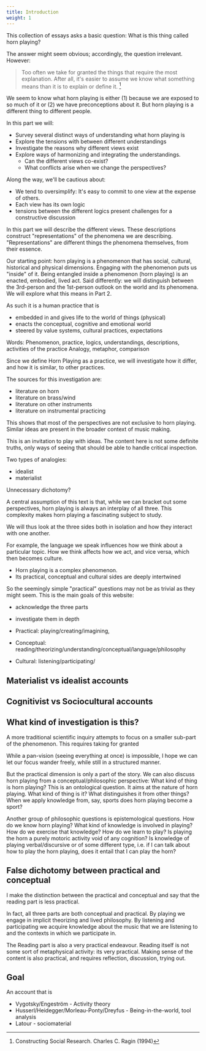 ```yaml
---
title: Introduction
weight: 1
---
```

This collection of essays asks a basic question: What is this thing called horn playing?

The answer might seem obvious; accordingly, the question irrelevant. However:

> Too often we take for granted the things that require the most explanation. After all, it's easier to assume we know what something means than it is to explain or define it. [^ragin]

[^ragin]: Constructing Social Research. Charles C. Ragin (1994)

We seem to know what horn playing is either (1) because we are exposed to so much of it or (2) we have preconceptions about it. But horn playing is a different thing to different people.

In this part we will:

- Survey several distinct ways of understanding what horn playing is
- Explore the tensions with between different understandings
- Investigate the reasons why different views exist
- Explore ways of harmonizing and integrating the understandings.
  - Can the different views co-exist?
  - What conflicts arise when we change the perspectives?

Along the way, we'll be cautious about:
- We tend to oversimplify: It's easy to commit to one view at the expense of others.
- Each view has its own logic
- tensions between the different logics present challenges for a constructive discussion

In this part we will describe the different views. These descriptions construct "representations" of the phenomena we are describing. "Representations" are different things the phenomena themselves, from their essence.

Our starting point: horn playing is a phenomenon that has social, cultural, historical and physical dimensions. Engaging with the phenomenon puts us "inside" of it. Being entangled inside a phenomenon (horn playing) is an enacted, embodied, lived act. Said differently: we will distinguish between the 3rd-person and the 1st-person outlook on the world and its phenomena. We will explore what this means in Part 2.

As such it is a human practice that is
- embedded in and gives life to the world of things (physical)
- enacts the conceptual, cognitive and emotional world
- steered by value systems, cultural practices, expectations

Words: Phenomenon, practice, logics, understandings, descriptions, activities of the practice
Analogy, metaphor, comparison

Since we define Horn Playing as a practice, we will investigate how it differ, and how it is similar, to other practices.

The sources for this investigation are:
- literature on horn
- literature on brass/wind
- literature on other instruments
- literature on instrumental practicing


This shows that most of the perspectives are not exclusive to horn playing. Similar ideas are present in the broader context of music making.

This is an invitation to play with ideas. The content here is not some definite truths, only ways of seeing that should be able to handle critical inspection.


Two types of analogies:
- idealist
- materialist

Unnecessary dichotomy?


A central assumption of this text is that, while we can bracket out some perspectives, horn playing is always an interplay of all three. This complexity makes horn playing a fascinating subject to study.


We will thus look at the three sides both in isolation and how they interact with one another.


For example, the language we speak influences how we think about a particular topic. How we think affects how we act, and vice versa, which then becomes culture.




- Horn playing is a complex phenomenon.
- Its practical, conceptual and cultural sides are deeply intertwined



So the seemingly simple "practical" questions may not be as trivial as they might seem. This is the main goals of this website:

- acknowledge the three parts
- investigate them in depth

- Practical: playing/creating/imagining,
- Conceptual: reading/theorizing/understanding/conceptual/language/philosophy
- Cultural: listening/participating/


## Materialist vs idealist accounts

## Cognitivist vs Sociocultural accounts


## What kind of investigation is this?



A more traditional scientific inquiry attempts to focus on a smaller sub-part of the phenomenon. This requires taking for granted


While a pan-vision (seeing everything at once) is impossible, I hope we can let our focus wander freely, while still in a structured manner.





But the practical dimension is only a part of the story. We can also discuss horn playing from a conceptual/philosophic perspective: What kind of thing is horn playing? This is an ontological question. It aims at the nature of horn playing. What kind of thing is it? What distinguishes it from other things? When we apply knowledge from, say, sports does horn playing become a sport?

Another group of philosophic questions is epistemological questions. How do we know horn playing? What kind of knowledge is involved in playing? How do we exercise that knowledge? How do we learn to play? Is playing the horn a purely motoric activity void of any cognition? Is knowledge of playing verbal/discursive or of some different type, i.e. if I can talk about how to play the horn playing, does it entail that I can play the horn?




## False dichotomy between practical and conceptual

I make the distinction between the practical and conceptual and say that the reading part is less practical.

In fact, all three parts are both conceptual and practical. By playing we engage in implicit theorizing and lived philosophy. By listening and participating we acquire knowledge about the music that we are listening to and the contexts in which we participate in.

The Reading part is also a very practical endeavour. Reading itself is not some sort of metaphysical activity: its very practical. Making sense of the content is also practical, and requires reflection, discussion, trying out.




## Goal

An account that is
- Vygotsky/Engeström - Activity theory
- Husserl/Heidegger/Morleau-Ponty/Dreyfus - Being-in-the-world, tool analysis
- Latour - sociomaterial

